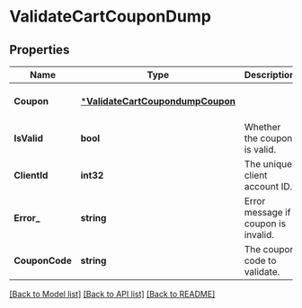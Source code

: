 # ValidateCartCouponDump

## Properties
Name | Type | Description | Notes
------------ | ------------- | ------------- | -------------
**Coupon** | [***ValidateCartCoupondumpCoupon**](ValidateCartCoupondump_coupon.md) |  | [optional] [default to null]
**IsValid** | **bool** | Whether the coupon is valid. | [optional] [default to null]
**ClientId** | **int32** | The unique client account ID. | [optional] [default to null]
**Error_** | **string** | Error message if coupon is invalid. | [optional] [default to null]
**CouponCode** | **string** | The coupon code to validate. | [default to null]

[[Back to Model list]](../README.md#documentation-for-models) [[Back to API list]](../README.md#documentation-for-api-endpoints) [[Back to README]](../README.md)


